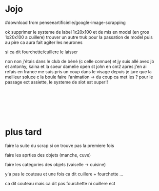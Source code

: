 # Jojo

#download from penseeartificielle/google-image-scrapping

ok supprimer le systeme de label 1x20x100 et de mis en model (en gros 1x20x100 a cuillere) trouver un autre truk pour la passation de model puis au pire ca aura fait agiter les neurones

si ca dit fourchette/cuillere le laisser

non non j'étais dans le club de béné (c celle connue) et jy suis allé avec jb et antonhy, kaina et la soeur damelie open st john en cm2
apres j'en ai refais en france me suis pris un coup dans le visage depuis je jure que la meilleur soluce c la boule
faire l'animation -> du coup ca met les ? pour le passage ect assiette, le systeme de slot est super!!



<br><br><br><br><br>

# plus tard

faire la suite du scrap si on trouve pas la premiere fois

faire les aprties des objets (manche, cuve)

faire les catégories des objets (vaiselle -> cuisine)

y'a pas le couteau et une fois ca dit cuillere + fourchette ...

ca dit couteau mais ca dit pas fourchette ni cuillere ect
















